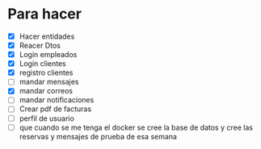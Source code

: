 # Para hacer 
- [x] Hacer entidades 
- [x] Reacer Dtos
- [x] Login empleados 
- [x] Login clientes
- [x] registro clientes
- [ ] mandar mensajes
- [x] mandar correos
- [ ] mandar notificaciones
- [ ] Crear pdf de facturas
- [ ] perfil de usuario
- [ ] que cuando se me tenga el docker se cree la base de datos y cree las reservas y mensajes de prueba de esa semana 